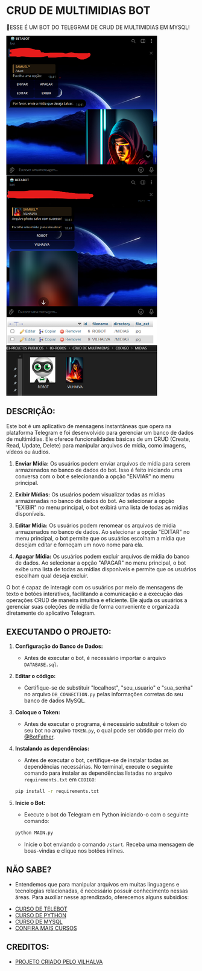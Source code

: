 # CRUD DE MULTIMIDIAS BOT
🤤ESSE É UM BOT DO TELEGRAM DE CRUD DE MULTIMIDIAS EM MYSQL!

<img src="./IMAGENS/FOTO_1.png" align="center" width="400"> <br>
<img src="./IMAGENS/FOTO_2.png" align="center" width="400"> <br>
<img src="./IMAGENS/FOTO_3.png" align="center" width="400"> <br>
<img src="./IMAGENS/FOTO_4.png" align="center" width="400"> <br>

## DESCRIÇÃO:
Este bot é um aplicativo de mensagens instantâneas que opera na plataforma Telegram e foi desenvolvido para gerenciar um banco de dados de multimídias. Ele oferece funcionalidades básicas de um CRUD (Create, Read, Update, Delete) para manipular arquivos de mídia, como imagens, vídeos ou áudios.

1. **Enviar Mídia:** Os usuários podem enviar arquivos de mídia para serem armazenados no banco de dados do bot. Isso é feito iniciando uma conversa com o bot e selecionando a opção "ENVIAR" no menu principal.

2. **Exibir Mídias:** Os usuários podem visualizar todas as mídias armazenadas no banco de dados do bot. Ao selecionar a opção "EXIBIR" no menu principal, o bot exibirá uma lista de todas as mídias disponíveis.

3. **Editar Mídia:** Os usuários podem renomear os arquivos de mídia armazenados no banco de dados. Ao selecionar a opção "EDITAR" no menu principal, o bot permite que os usuários escolham a mídia que desejam editar e forneçam um novo nome para ela.

4. **Apagar Mídia:** Os usuários podem excluir arquivos de mídia do banco de dados. Ao selecionar a opção "APAGAR" no menu principal, o bot exibe uma lista de todas as mídias disponíveis e permite que os usuários escolham qual deseja excluir.

O bot é capaz de interagir com os usuários por meio de mensagens de texto e botões interativos, facilitando a comunicação e a execução das operações CRUD de maneira intuitiva e eficiente. Ele ajuda os usuários a gerenciar suas coleções de mídia de forma conveniente e organizada diretamente do aplicativo Telegram.

## EXECUTANDO O PROJETO:
1. **Configuração do Banco de Dados:**
   - Antes de executar o bot, é necessário importar o arquivo `DATABASE.sql`. 

2. **Editar o código:**
   - Certifique-se de substituir "localhost", "seu_usuario" e "sua_senha" no arquivo `DB_CONNECTION.py` pelas informações corretas do seu banco de dados MySQL.

3. **Coloque o Token:**
   - Antes de executar o programa, é necessário substituir o token do seu bot no arquivo `TOKEN.py`, o qual pode ser obtido por meio do [@BotFather](https://t.me/BotFather).

4. **Instalando as dependências:**
   - Antes de executar o bot, certifique-se de instalar todas as dependências necessárias. No terminal, execute o seguinte comando para instalar as dependências listadas no arquivo `requirements.txt` em `CODIGO`:
   ```bash
   pip install -r requirements.txt
   ```

5. **Inicie o Bot:**
   - Execute o bot do Telegram em Python iniciando-o com o seguinte comando:
   ```bash
   python MAIN.py
   ```
   
   - Inicie o bot enviando o comando `/start`. Receba uma mensagem de boas-vindas e clique nos botões inlines.

## NÃO SABE?
- Entendemos que para manipular arquivos em muitas linguagens e tecnologias relacionadas, é necessário possuir conhecimento nessas áreas. Para auxiliar nesse aprendizado, oferecemos alguns subsidios:
* [CURSO DE TELEBOT](https://github.com/VILHALVA/CURSO-DE-TELEBOT)
* [CURSO DE PYTHON](https://github.com/VILHALVA/CURSO-DE-PYTHON)
* [CURSO DE MYSQL](https://github.com/VILHALVA/CURSO-DE-MYSQL)
* [CONFIRA MAIS CURSOS](https://github.com/VILHALVA?tab=repositories&q=+topic:CURSO)

## CREDITOS:
- [PROJETO CRIADO PELO VILHALVA](https://github.com/VILHALVA)



